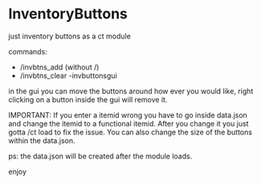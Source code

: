 # InventoryButtons
just inventory buttons as a ct module

commands:
- /invbtns_add <ItemID> <command> (without /)
- /invbtns_clear 
-invbuttonsgui

in the gui you can move the buttons around how ever you would like, right clicking on a button inside the gui will remove it.

IMPORTANT:
If you enter a itemid wrong you have to go inside data.json and change the itemid to a functional itemid. After you change it you just gotta /ct load to fix the issue. You can also change the size of the buttons within the data.json.

ps: the data.json will be created after the module loads.

enjoy

